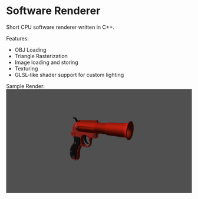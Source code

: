 # Software Renderer
Short CPU software renderer written in C++.

Features:
  * OBJ Loading
  * Triangle Rasterization
  * Image loading and storing
  * Texturing
  * GLSL-like shader support for custom lighting

Sample Render:
![Flare Gun](img/flare_gun.png)
